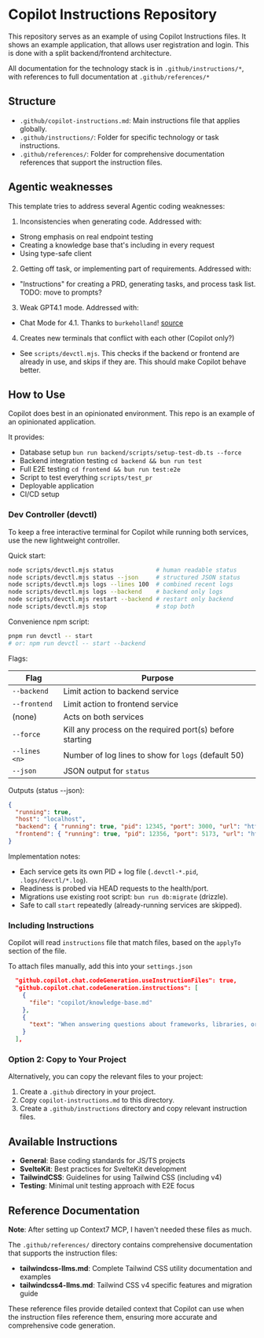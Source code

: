 # Copilot Instructions Repository

This repository serves as an example of using Copilot Instructions files. It shows an example application, that allows user registration and login. This is done with a split backend/frontend architecture.

All documentation for the technology stack is in `.github/instructions/*`, with references to full documentation at `.github/references/*`

## Structure

- `.github/copilot-instructions.md`: Main instructions file that applies globally.
- `.github/instructions/`: Folder for specific technology or task instructions.
- `.github/references/`: Folder for comprehensive documentation references that support the instruction files.

## Agentic weaknesses

This template tries to address several Agentic coding weaknesses:

1. Inconsistencies when generating code. Addressed with:

- Strong emphasis on real endpoint testing
- Creating a knowledge base that's including in every request
- Using type-safe client

2. Getting off task, or implementing part of requirements. Addressed with:

- "Instructions" for creating a PRD, generating tasks, and process task list. TODO: move to prompts?

3. Weak GPT4.1 mode. Addressed with:

- Chat Mode for 4.1. Thanks to `burkeholland`! [source](https://gist.github.com/burkeholland/a232b706994aa2f4b2ddd3d97b11f9a7)

4. Creates new terminals that conflict with each other (Copilot only?)

- See `scripts/devctl.mjs`. This checks if the backend or frontend are already in use, and skips if they are. This should make Copilot behave better.

## How to Use

Copilot does best in an opinionated environment. This repo is an example of an opinionated application.

It provides:

- Database setup `bun run backend/scripts/setup-test-db.ts --force`
- Backend integration testing `cd backend && bun run test`
- Full E2E testing `cd frontend && bun run test:e2e`
- Script to test everything `scripts/test_pr`
- Deployable application
- CI/CD setup

### Dev Controller (devctl)

To keep a free interactive terminal for Copilot while running both services, use the new lightweight controller.

Quick start:

```sh
node scripts/devctl.mjs status            # human readable status
node scripts/devctl.mjs status --json     # structured JSON status
node scripts/devctl.mjs logs --lines 100  # combined recent logs
node scripts/devctl.mjs logs --backend    # backend only logs
node scripts/devctl.mjs restart --backend # restart only backend
node scripts/devctl.mjs stop              # stop both
```

Convenience npm script:

```sh
pnpm run devctl -- start
# or: npm run devctl -- start --backend
```

Flags:

| Flag          | Purpose                                                              |
| ------------- | -------------------------------------------------------------------- |
| `--backend`   | Limit action to backend service                                      |
| `--frontend`  | Limit action to frontend service                                     |
| (none)        | Acts on both services                                                |
| `--force`     | Kill any process on the required port(s) before starting             |
| `--lines <n>` | Number of log lines to show for `logs` (default 50)                  |
| `--json`      | JSON output for `status`                                             |

Outputs (status --json):

```json
{
  "running": true,
  "host": "localhost",
  "backend": { "running": true, "pid": 12345, "port": 3000, "url": "http://localhost:3000", "logFile": ".logs/devctl/backend.log", "uptime": "00:02:10" },
  "frontend": { "running": true, "pid": 12356, "port": 5173, "url": "http://localhost:5173", "logFile": ".logs/devctl/frontend.log", "uptime": "00:02:05" }
}
```

Implementation notes:

- Each service gets its own PID + log file (`.devctl-*.pid`, `.logs/devctl/*.log`).
- Readiness is probed via HEAD requests to the health/port.
- Migrations use existing root script: `bun run db:migrate` (drizzle).
- Safe to call `start` repeatedly (already-running services are skipped).

### Including Instructions

Copilot will read `instructions` file that match files, based on the `applyTo` section of the file.

To attach files manually, add this into your `settings.json`

```json
  "github.copilot.chat.codeGeneration.useInstructionFiles": true,
  "github.copilot.chat.codeGeneration.instructions": [
    {
      "file": "copilot/knowledge-base.md"
    },
    {
      "text": "When answering questions about frameworks, libraries, or APIs, use Context7 to retrieve current documentation rather than relying on training data.",
    }
  ],
```

### Option 2: Copy to Your Project

Alternatively, you can copy the relevant files to your project:

1. Create a `.github` directory in your project.
2. Copy `copilot-instructions.md` to this directory.
3. Create a `.github/instructions` directory and copy relevant instruction files.

## Available Instructions

- **General**: Base coding standards for JS/TS projects
- **SvelteKit**: Best practices for SvelteKit development
- **TailwindCSS**: Guidelines for using Tailwind CSS (including v4)
- **Testing**: Minimal unit testing approach with E2E focus

## Reference Documentation

**Note**: After setting up Context7 MCP, I haven't needed these files as much.

The `.github/references/` directory contains comprehensive documentation that supports the instruction files:

- **tailwindcss-llms.md**: Complete Tailwind CSS utility documentation and examples
- **tailwindcss4-llms.md**: Tailwind CSS v4 specific features and migration guide

These reference files provide detailed context that Copilot can use when the instruction files reference them, ensuring more accurate and comprehensive code generation.
